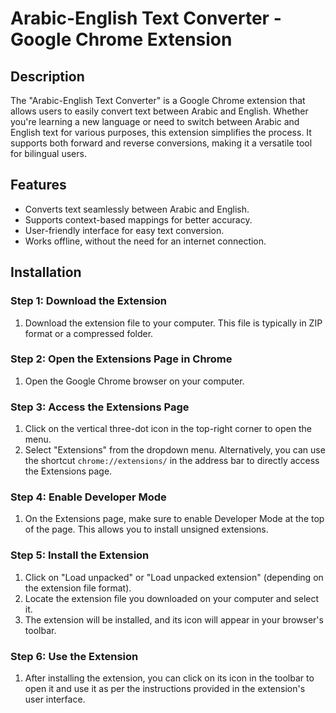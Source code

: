 # Arabic-English Text Converter - Google Chrome Extension

## Description

The "Arabic-English Text Converter" is a Google Chrome extension that allows users to easily convert text between Arabic and English. Whether you're learning a new language or need to switch between Arabic and English text for various purposes, this extension simplifies the process. It supports both forward and reverse conversions, making it a versatile tool for bilingual users.

## Features

- Converts text seamlessly between Arabic and English.
- Supports context-based mappings for better accuracy.
- User-friendly interface for easy text conversion.
- Works offline, without the need for an internet connection.

## Installation

### Step 1: Download the Extension

1. Download the extension file to your computer. This file is typically in ZIP format or a compressed folder.

### Step 2: Open the Extensions Page in Chrome

1. Open the Google Chrome browser on your computer.

### Step 3: Access the Extensions Page

1. Click on the vertical three-dot icon in the top-right corner to open the menu.
2. Select "Extensions" from the dropdown menu. Alternatively, you can use the shortcut `chrome://extensions/` in the address bar to directly access the Extensions page.

### Step 4: Enable Developer Mode

1. On the Extensions page, make sure to enable Developer Mode at the top of the page. This allows you to install unsigned extensions.

### Step 5: Install the Extension

1. Click on "Load unpacked" or "Load unpacked extension" (depending on the extension file format).
2. Locate the extension file you downloaded on your computer and select it.
3. The extension will be installed, and its icon will appear in your browser's toolbar.

### Step 6: Use the Extension

1. After installing the extension, you can click on its icon in the toolbar to open it and use it as per the instructions provided in the extension's user interface.
